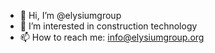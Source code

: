 - 👋 Hi, I’m @elysiumgroup
- 👀 I’m interested in construction technology
- 📫 How to reach me: info@elysiumgroup.org

<!---
elysiumgroup/elysiumgroup is a ✨ special ✨ repository because its `README.md` (this file) appears on your GitHub profile.
You can click the Preview link to take a look at your changes.
--->

